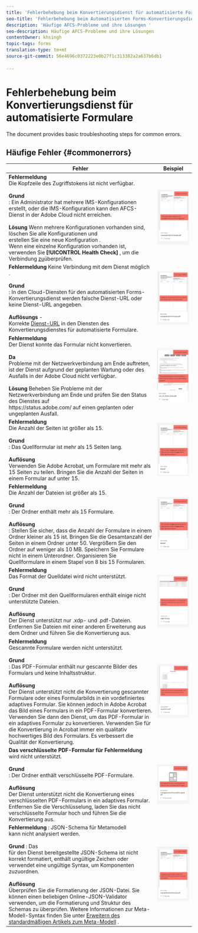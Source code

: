 ```yaml
---
title: 'Fehlerbehebung beim Konvertierungsdienst für automatisierte Formulare '
seo-title: 'Fehlerbehebung beim Automatisierten Forms-Konvertierungsdienst (AFCS) '
description: 'Häufige AFCS-Probleme und ihre Lösungen '
seo-description: Häufige AFCS-Probleme und ihre Lösungen
contentOwner: khsingh
topic-tags: forms
translation-type: tm+mt
source-git-commit: 56e4696c0372223e0b27f1c313382a2a637b6db1

---
```



# Fehlerbehebung beim Konvertierungsdienst für automatisierte Formulare


<!--The article provides information on installation, configuration and administration issues that may arise in an Automated Forms Conversion Service production environment. --> The document  provides basic troubleshooting steps for common errors.

## Häufige Fehler {#commonerrors}

<!--
|Error|Example|
|--- |--- |
|**Error Message** <br> The access token header is not available. <br><br>**Reason** <br> An administrator has created multiple IMS configurations or IMS configuration is not able to reach AFCS service on Adobe Cloud. <br><br>**Resolution** <br> If there are multiple configurations, delete all the configurations and [create a new configuration](configure-service.md#obtainpubliccertificates). <br> If there is a single configuration, use **[!UICONTROL Health Check]** to [check connectivity](configure-service.md#createintegrationoption).|![The access token header is not available](assets/invalid-ims-configuration.png)|
|**Error Message** <br> Unable to connect to the service.  <br><br>**Reason** <br> Incorrect service URL or no service URL is mentioned in Automated Forms Conversion Service cloud services. <br><br>**Resolution** <br> Correct [Service URL](configure-service.md#configure-the-cloud-service) in Automated Forms Conversion Service Cloud services.|![Unable to connect to the service.](assets/wrong-endpoint-configured.png)|
|**Error Message** <br> The service failed to convert the form.  <br><br>**Reason** <br> Network connectivity issues at your end, the service is down due to scheduled maintenance, or outage on Adobe Cloud. <br><br>**Resolution** <br> Resolve network connectivity issues at your end and check the status of the service on https://status.adobe.com/ for a planned or unplanned outage.|![Unable to connect to the service.](assets/service-failure.png)|
|**Error Message** <br> The number of pages is more than 15.  <br><br>**Reason** <br> The source form is more than 15 pages long.  <br><br>**Resolution** <br> Use Adobe Acrobat to split forms with more than 15 pages. Bring the number of pages in a form to less than 15. |![Unable to connect to the service.](assets/number-of-pages.png)|
|**Error Message** <br> The number of files is more than 15.  <br><br>**Reason** <br>  The folder contains more than 15 forms. <br><br>**Resolution** <br> Bring the number of forms in a folder to less than or equal to 15. Bring the total number of pages in a folder less than 50. Bring the size of the folder to less than 10 MB. Do not keep forms in a sub-folder. Organize source forms into a batch of 8-15 forms. |![Unable to connect to the service.](assets/number-of-pages.png)|
|**Error Message** <br> The source file format is not supported.  <br><br>**Reason** <br> The folder containing source forms have some unsupported files. <br><br>**Resolution** <br> The service supports only .xdp and .pdf files. Remove files with any other extension from the folder and run the conversion. |![Unable to connect to the service.](assets/unsupported-file-formats.png)|
|**Error Message** <br> Scanned forms are not supported.  <br><br>**Reason** <br> The PDF form contains only scanned images of the form and contains no content structure. <br><br>**Resolution** <br> The service does not support converting scanned forms or an image of a form to an adaptive out-of-the-box. However, you use Adobe Acrobat to convert the image of a form to a PDF Form. Then, use the service to convert the PDF Form to an adaptive form. Always use a high-quality image of the form for conversion in Acrobat. It improves the quality of the conversion. |![Unable to connect to the service.](assets/scanned-forms-error.png)|
|**Error Message** <br> Encrypted PDF form is not supported.  <br><br>**Reason** <br> The folder contains encrypted PDF forms. <br><br>**Resolution** <br> The service does not support converting an encrypted PDF form to an adaptive form. Remove the encryption, upload the non-encrypted form, and run the conversion. |![Unable to connect to the service.](assets/secured-pdf-form.png)|
|**Error Message** <br> Unable to parse meta-model JSON schema.  <br><br>**Reason** <br> The JSON schema supplied to the service is not properly formatted, contains invalid characters, or uses invalid syntax to map components.  <br><br>**Resolution** <br> Check the formatting of the JSON file. You can use any online JSON validator to check the formatting and structure of the schema. See, [Extend the default meta-model](extending-the-default-meta-model.md) article for information on meta-model syntax. |![Unable to connect to the service.](assets/invalid-meta-model-schema.png)| -->

<table>
<thead>
<tr>
<th>Fehler</th>
<th>Beispiel</th>
</tr>
</thead>
<tbody>
<tr>
<td><strong>Fehlermeldung</strong> <br> Die Kopfzeile des Zugriffstokens ist nicht verfügbar. <br><br><strong>Grund</strong> <br> : Ein Administrator hat mehrere IMS-Konfigurationen erstellt, oder die IMS-Konfiguration kann den AFCS-Dienst in der Adobe Cloud nicht erreichen. <br><br><strong>Lösung</strong> Wenn mehrere Konfigurationen vorhanden sind, löschen Sie alle Konfigurationen und <br> erstellen Sie eine neue Konfiguration <a href="configure-service.md#obtainpubliccertificates"></a>. <br> Wenn eine einzelne Konfiguration vorhanden ist, verwenden Sie <strong>[!UICONTROL Health Check]</strong> , um die Verbindung <a href="configure-service.md#createintegrationoption">zu</a>überprüfen.</td>
<td><img alt="Die Kopfzeile des Zugriffstokens steht nicht zur Verfügung" src="assets/invalid-ims-configuration.png" /></td>
</tr>
<tr>
<td><strong>Fehlermeldung</strong> Keine Verbindung mit dem Dienst möglich <br> .  <br><br><strong>Grund</strong> <br> : In den Cloud-Diensten für den automatisierten Forms-Konvertierungsdienst werden falsche Dienst-URL oder keine Dienst-URL angegeben. <br><br><strong>Auflösungs</strong> - <br> Korrekte <a href="configure-service.md#configure-the-cloud-service">Dienst-URL</a> in den Diensten des Konvertierungsdienstes für automatisierte Formulare.</td>
<td><img alt="Verbindung zum Dienst kann nicht hergestellt werden." src="assets/wrong-endpoint-configured.png" /></td>
</tr>
<tr>
<td><strong>Fehlermeldung</strong> <br> Der Dienst konnte das Formular nicht konvertieren.  <br><br><strong>Da</strong> <br> Probleme mit der Netzwerkverbindung am Ende auftreten, ist der Dienst aufgrund der geplanten Wartung oder des Ausfalls in der Adobe Cloud nicht verfügbar. <br><br><strong>Lösung</strong> Beheben Sie Probleme mit der Netzwerkverbindung am Ende und prüfen Sie den Status des Dienstes auf <br> https://status.adobe.com/ <a href="https://status.adobe.com/"></a> auf einen geplanten oder ungeplanten Ausfall.</td>
<td><img alt="Der Dienst konnte das Formular nicht konvertieren." src="assets/service-failure.png" /></td>
</tr>
<tr>
<td><strong>Fehlermeldung</strong> <br> Die Anzahl der Seiten ist größer als 15.  <br><br><strong>Grund</strong> <br> : Das Quellformular ist mehr als 15 Seiten lang.  <br><br><strong>Auflösung</strong> <br> Verwenden Sie Adobe Acrobat, um Formulare mit mehr als 15 Seiten zu teilen. Bringen Sie die Anzahl der Seiten in einem Formular auf unter 15.</td>
<td><img alt="Die Anzahl der Seiten beträgt mehr als 15." src="assets/number-of-pages.png" /></td>
</tr>
<tr>
<td><strong>Fehlermeldung</strong> <br> Die Anzahl der Dateien ist größer als 15.  <br><br><strong>Grund</strong> <br> : Der Ordner enthält mehr als 15 Formulare. <br><br><strong>Auflösung</strong> <br> : Stellen Sie sicher, dass die Anzahl der Formulare in einem Ordner kleiner als 15 ist. Bringen Sie die Gesamtanzahl der Seiten in einem Ordner unter 50. Vergrößern Sie den Ordner auf weniger als 10 MB. Speichern Sie Formulare nicht in einem Unterordner. Organisieren Sie Quellformulare in einem Stapel von 8 bis 15 Formularen.</td>
<td><img alt="Die Anzahl der Dateien ist größer als 15." src="assets/number-of-pages.png" /></td>
</tr>
<tr>
<td><strong>Fehlermeldung</strong> <br> Das Format der Quelldatei wird nicht unterstützt.  <br><br><strong>Grund</strong> <br> : Der Ordner mit den Quellformularen enthält einige nicht unterstützte Dateien. <br><br><strong>Auflösung</strong> <br> Der Dienst unterstützt nur .xdp- und .pdf-Dateien. Entfernen Sie Dateien mit einer anderen Erweiterung aus dem Ordner und führen Sie die Konvertierung aus.</td>
<td><img alt="Das Quelldateiformat wird nicht unterstützt." src="assets/unsupported-file-formats.png" /></td>
</tr>
<tr>
<td><strong>Fehlermeldung</strong><br> Gescannte Formulare werden nicht unterstützt.  <br><br><strong>Grund</strong> <br> : Das PDF-Formular enthält nur gescannte Bilder des Formulars und keine Inhaltsstruktur. <br><br><strong>Auflösung</strong> <br> Der Dienst unterstützt nicht die Konvertierung gescannter Formulare oder eines Formularbilds in ein vordefiniertes adaptives Formular. Sie können jedoch in Adobe Acrobat das Bild eines Formulars in ein PDF-Formular konvertieren. Verwenden Sie dann den Dienst, um das PDF-Formular in ein adaptives Formular zu konvertieren. Verwenden Sie für die Konvertierung in Acrobat immer ein qualitativ hochwertiges Bild des Formulars. Es verbessert die Qualität der Konvertierung.</td>
<td><img alt="Gescannte Formulare werden nicht unterstützt." src="assets/scanned-forms-error.png" /></td>
</tr>
<tr>
<td><strong>Das verschlüsselte PDF-Formular für Fehlermeldung</strong> <br> wird nicht unterstützt.  <br><br><strong>Grund</strong> <br> : Der Ordner enthält verschlüsselte PDF-Formulare. <br><br><strong>Auflösung</strong> <br> Der Dienst unterstützt nicht die Konvertierung eines verschlüsselten PDF-Formulars in ein adaptives Formular. Entfernen Sie die Verschlüsselung, laden Sie das nicht verschlüsselte Formular hoch und führen Sie die Konvertierung aus.</td>
<td><img alt="Verschlüsseltes PDF-Formular wird nicht unterstützt." src="assets/secured-pdf-form.png" /></td>
</tr>
<tr>
<td><strong>Fehlermeldung</strong> : JSON-Schema für Metamodell <br> kann nicht analysiert werden.  <br><br><strong>Grund</strong> : Das <br> für den Dienst bereitgestellte JSON-Schema ist nicht korrekt formatiert, enthält ungültige Zeichen oder verwendet eine ungültige Syntax, um Komponenten zuzuordnen.  <br><br><strong>Auflösung</strong><br> Überprüfen Sie die Formatierung der JSON-Datei. Sie können einen beliebigen Online-JSON-Validator verwenden, um die Formatierung und Struktur des Schemas zu überprüfen. Weitere Informationen zur Meta-Modell-Syntax finden Sie unter <a href="extending-the-default-meta-model.md">Erweitern des standardmäßigen Artikels zum Meta-Modell</a> .</td>
<td><img alt="JSON-Schema mit Metadatenmodell kann nicht analysiert werden" src="assets/invalid-meta-model-schema.png" /></td>
</tr>
</tbody>
</table>
